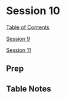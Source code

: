 # Session 10

[Table of Contents](../README.md)

[Session 9](session9.md)

[Session 11](session11.md)

## Prep



## Table Notes


